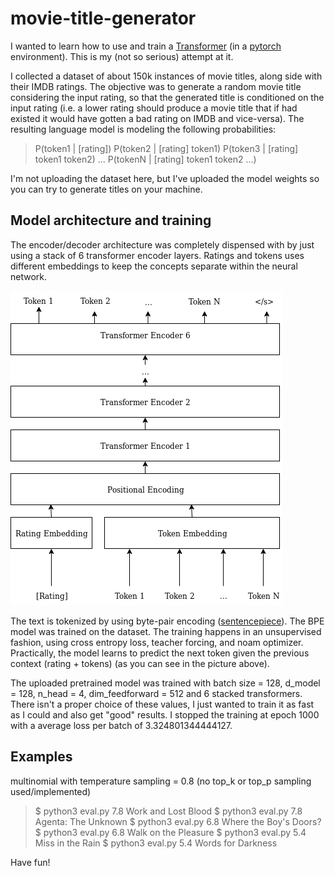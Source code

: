 # movie-title-generator
I wanted to learn how to use and train a [Transformer][0] (in a [pytorch][1] environment). This is my (not so serious) attempt at it.

I collected a dataset of about 150k instances of movie titles, along side with their IMDB ratings.
The objective was to generate a random movie title considering the input rating, so that the generated title is conditioned on the input rating (i.e. a lower rating should produce a movie title that if had existed it would have gotten a bad rating on IMDB and vice-versa).
The resulting language model is modeling the following probabilities:

> P(token1 | [rating])
> P(token2 | [rating] token1)
> P(token3 | [rating] token1 token2)
> ...
> P(tokenN | [rating] token1 token2 ...)

I'm not uploading the dataset here, but I've uploaded the model weights so you can try to generate titles on your machine.

## Model architecture and training
The encoder/decoder architecture was completely dispensed with by just using a stack of 6 transformer encoder layers.
Ratings and tokens uses different embeddings to keep the concepts separate within the neural network.

![Model architecture](img/arch.png)

The text is tokenized by using byte-pair encoding ([sentencepiece][2]). The BPE model was trained on the dataset.
The training happens in an unsupervised fashion, using cross entropy loss, teacher forcing, and noam optimizer.
Practically, the model learns to predict the next token given the previous context (rating + tokens) (as you can see in the picture above).

The uploaded pretrained model was trained with batch size = 128, d_model = 128, n_head = 4, dim_feedforward = 512 and 6 stacked transformers. There isn't a proper choice of these values, I just wanted to train it as fast as I could and also get "good" results. I stopped the training at epoch 1000 with a average loss per batch of 3.324801344444127.

## Examples
multinomial with temperature sampling = 0.8 (no top_k or top_p sampling used/implemented)
> $ python3 eval.py 7.8
> Work and Lost Blood
> $ python3 eval.py 7.8
> Agenta: The Unknown
> $ python3 eval.py 6.8
> Where the Boy's Doors?
> $ python3 eval.py 6.8
> Walk on the Pleasure
> $ python3 eval.py 5.4
> Miss in the Rain
> $ python3 eval.py 5.4
> Words for Darkness

Have fun!

[0]: https://arxiv.org/abs/1706.03762
[1]: https://pytorch.org/
[2]: https://github.com/google/sentencepiece 
